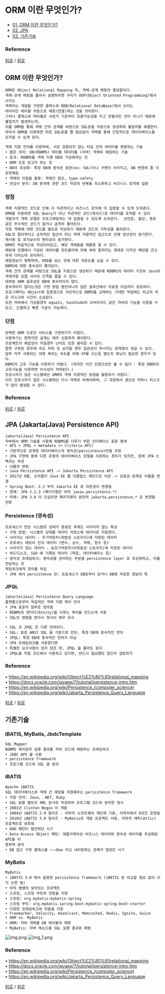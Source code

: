 # ORM 이란 무엇인가?
* [01. ORM 이란 무엇인가? ](#orm-이란-무엇인가)
* [02. JPA ](#jpa-jakartajava-persistence-api)
* [03. 기존기술 ](#기존기술)


### Reference
[뒤로](../README.md) / [위로](#orm-이란-무엇인가)


## ORM 이란 무엇인가?
    ORM은 Object Relational Mapping 즉, 객체-관계 매핑의 줄임말이다.   
    객체-관계 매핑을 풀어서 설명하자면 우리가 OOP(Object Oriented Programming)에서 쓰이는 
    객체라는 개념을 구현한 클래스와 RDB(Relational DataBase)에서 쓰이는 
    데이터인 테이블 자동으로 매핑(연결)하는 것을 의미한다. 
    그러나 클래스와 테이블은 서로가 기존부터 호환가능성을 두고 만들어진 것이 아니기 때문에 불일치가 발생하는데, 
    이를 ORM을 통해 객체 간의 관계를 바탕으로 SQL문을 자동으로 생성하여 불일치를 해결한다. 
    따라서 ORM을 이용하면 따로 SQL문을 짤 필요없이 객체를 통해 간접적으로 데이터베이스를 조작할 수 있게 된다.

    객체 지향 언어를 이용하여, 서로 호환되지 않는 타입 간의 데이터를 변환하는 기술
    • 좁은 의미: DB(RDBMS) 테이블 데이터를 (자바) 객체와 매핑하는 기술
    • 효과: RDBMS를 객체 지향 DB로 가상화하는 것
    • ORM 으로 얻고자 하는 것
    • DB의 추상화: 특정 DB에 종속된 표현(ex: SQL)이나 구현이 사라지고, DB 변경에 좀 더 유연해짐
    • 객체의 이점을 활용: 객체간 참조, type-safety
    • 관심사 분리: DB 동작에 관한 코드 작성의 반복을 최소화하고 비즈니스 로직에 집중
    
### 장점
    객체 지향적인 코드로 인해 더 직관적이고 비즈니스 로직에 더 집중할 수 있게 도와준다.
    ORM을 이용하면 SQL Query가 아닌 직관적인 코드(메서드)로 데이터를 조작할 수 있어 
    개발자가 객체 모델로 프로그래밍하는 데 집중할 수 있도록 도와준다.  선언문, 할당, 종료 같은 부수적인 코드가 없거나 급격히 줄어든다.
    각종 객체에 대한 코드를 별도로 작성하기 때문에 코드의 가독성을 올려준다.
    SQL의 절차적이고 순차적인 접근이 아닌 객체 지향적인 접근으로 인해 생산성이 증가한다.
    재사용 및 유지보수의 편리성이 증가한다.
    ORM은 독립적으로 작성되어있고, 해당 객체들을 재활용 할 수 있다.
    때문에 모델에서 가공된 데이터를 컨트롤러에 의해 뷰와 합쳐지는 형태로 디자인 패턴을 견고하게 다지는데 유리하다.
    매핑정보가 명확하여, ERD를 보는 것에 대한 의존도를 낮출 수 있다.
    DBMS에 대한 종속성이 줄어든다.
    객체 간의 관계를 바탕으로 SQL을 자동으로 생성하기 때문에 RDBMS의 데이터 구조와 Java의 객체지향 모델 사이의 간격을 좁힐 수 있다.
    대부분 ORM 솔루션은 DB에 종속적이지 않다.
    종속적이지 않다는것은 구현 방법 뿐만아니라 많은 솔루션에서 자료형 타입까지 유효하다.
    프로그래머는 Object에 집중함으로 극단적으로 DBMS를 교체하는 거대한 작업에도 비교적 적은 리스크와 시간이 소요된다.
    또한 자바에서 가공할경우 equals, hashCode의 오버라이드 같은 자바의 기능을 이용할 수 있고, 간결하고 빠른 가공이 가능하다.

### 단점
    완벽한 ORM 으로만 서비스를 구현하기가 어렵다.
    사용하기는 편하지만 설계는 매우 신중하게 해야한다.
    프로젝트의 복잡성이 커질경우 난이도 또한 올라갈 수 있다.
    잘못 구현된 경우에 속도 저하 및 심각할 경우 일관성이 무너지는 문제점이 생길 수 있다.
    일부 자주 사용되는 대형 쿼리는 속도를 위해 SP를 쓰는등 별도의 튜닝이 필요한 경우가 있다.
    DBMS의 고유 기능을 이용하기 어렵다. (하지만 이건 단점으로만 볼 수 없다 : 특정 DBMS의 고유기능을 이용하면 이식성이 저하된다.)
    프로시저가 많은 시스템에선 ORM의 객체 지향적인 장점을 활용하기 어렵다.
    이미 프로시저가 많은 시스템에선 다시 객체로 바꿔야하며, 그 과정에서 생산성 저하나 리스크가 많이 발생할 수 있다.


### Reference
[뒤로](../README.md) / [위로](#orm-이란-무엇인가)

## JPA (Jakarta(Java) Persistence API)
    Jakarta(Java) Persistence API
    자바에서 ORM 기술을 사용해 RDBMS를 다루기 위한 인터페이스 표준 명세
    • API + JPQL + metadata (+ Criteria API)
    • 기본적으로 관계형 데이터베이스의 영속성(persistence)만을 규정
    • JPA 구현체 중에 다른 유형의 데이터베이스 모델을 지원하는 경우가 있지만, 원래 JPA 스펙과는 무관
    • 이름의 변화
    • Java Persistence API -> Jakarta Persistence API
    • 2017년 9월, 오라클이 Java EE 를 이클립스 재단으로 이관 -> 상표권 문제로 이름을 변경
    • Spring Boot: 2.2 부터 Jakarta EE 로 의존성이 변경됨
    • 현재: JPA 2.2.3 (패키지명은 아직 javax.persistence.*)
    • 미래: JPA 3.0 이 도입되면 패키지명이 완전히 jakarta.persistence.* 로 변경될 전망

### Persistence (영속성)
    프로세스가 만든 시스템의 상태가 종료된 후에도 사라지지 않는 특성
    • 구현 방법: 시스템의 상태를 데이터 저장소에 데이터로 저장한다.
    • 사라지는 데이터 - 주기억장치(휘발성 스토리지)에 저장된 데이터
    • 프로세스 메모리 안의 데이터 (변수, 상수, 객체, 함수 등)
    • 사라지지 않는 데이터 - 보조기억장치(비휘발성 스토리지)에 저장된 데이터
    • 하드디스크, SSD 에 기록된 데이터 (파일, 데이터베이스 등)
    • 영속성 프레임워크: 영속성을 관리하는 부분을 persistence layer 로 추상화하고, 이를 전담하는 프
    레임워크에게 관리를 위임
    • JPA 에서 persistence 란: 프로세스가 DB로부터 읽거나 DB에 저장한 정보의 특

### JPQL
    Jakarta(Java) Persistence Query Language
    플랫폼으로부터 독립적인 객체 지향 쿼리 언어
    • JPA 표준의 일부로 정의됨
    • RDBMS의 엔티티(Entity)를 다루는 쿼리를 만드는데 사용
    • SQL의 영향을 받아서 형식이 매우 유사
  
    • SQL 과 JPQL 은 다른 언어이다.
    • SQL: 표준 ANSI SQL 을 기준으로 만든, 특정 DB에 종속적인 언어
    • JPQL: 특정 DB에 종속적인 언어가 아님
    • JPA 프레임워크를 사용한다면
    • 특별한 요구사항이 있지 않은 한, JPQL 을 몰라도 된다
    • JPQL을 직접 코드에서 사용하고 있다면, 반드시 필요했던 일인지 검토하기

### Reference
• https://en.wikipedia.org/wiki/Object%E2%80%93relational_mapping  
• https://docs.oracle.com/javaee/7/tutorial/persistence-intro.htm  
• https://en.wikipedia.org/wiki/Persistence_(computer_science)  
• https://en.wikipedia.org/wiki/Jakarta_Persistence_Query_Language

[뒤로](../README.md) / [위로](#orm-이란-무엇인가)

## 기존기술
### iBATIS, MyBatis, JbdcTemplate
    SQL Mapper
    RDBMS 쿼리문의 실행 결과를 자바 코드에 매핑하는 프레임워크
    • JDBC API 를 사용
    • persistence framework
    • 프로그램 코드와 SQL 을 분리

### iBATIS
    Apache iBATIS
    SQL 데이터베이스와 객체 간 매핑을 지원해주는 persistence framework
    • 지원 언어: Java, .NET, Ruby
    • SQL 문을 별도의 XML 문서로 작성하여 프로그램 코드와 분리한 형식
    • 2001년 Clinton Begin 이 개발
    • 2004년 iBATIS 2.0 릴리즈 - 아파치 소프트웨어 재단에 기증, 아파치에서 6년간 운영됨
    • 2010년 iBATIS 3.0 릴리즈 - MyBatis로 개발 프로젝트 이동, 아파치 애틱(Attic) 프로젝트로 분류됨
    • DAO 패턴이 발전하던 시기
    • Data Access Object 패턴: 애플리케이션 비즈니스 레이어와 영속성 레이어를 추상화된 API를 이
    용하여 분리
    • DB 접근 구현 클래스를 ~~~Dao 라고 네이밍하는 관례가 많았던 시기

### MyBatis
    MyBatis
    • iBATIS 3.0 에서 출발한 persistence framework (iBATIS 랑 비교할 필요 없이 이거 쓰면 됨)
    • 아직 쌩쌩히 살아있는 프로젝트
    • 스프링, 스프링 부트와 연동을 지원
    • 스프링: org.mybatis:mybatis-spring
    • 스프링 부트: org.mybatis.spring.boot:mybatis-spring-boot-starter
    • 다양한 프레임워크와 연동을 지원
    • Freemarker, Velocity, Hazelcast, Memcached, Redis, Ignite, Guice
    • ORM vs. MyBatis
    • ORM: 자바 객체를 DB 테이블과 매핑
    • MyBatis: 자바 메소드를 SQL 실행 결과와 매핑


![img.png](rsc/img.png)
![img_1.png](rsc/img_1.png)

### Reference
• https://en.wikipedia.org/wiki/Object%E2%80%93relational_mapping  
• https://docs.oracle.com/javaee/7/tutorial/persistence-intro.htm  
• https://en.wikipedia.org/wiki/Persistence_(computer_science)  
• https://en.wikipedia.org/wiki/Jakarta_Persistence_Query_Language

[뒤로](../README.md) / [위로](#orm-이란-무엇인가)